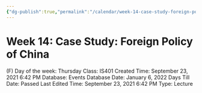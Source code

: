 ```yaml
---
{"dg-publish":true,"permalink":"/calendar/week-14-case-study-foreign-policy-of-china/"}
---
```


# Week 14: Case Study: Foreign Policy of China

(F) Day of the week: Thursday
Class: IS401
Created Time: September 23, 2021 6:42 PM
Database: Events Database
Date: January 6, 2022
Days Till Date: Passed
Last Edited Time: September 23, 2021 6:42 PM
Type: Lecture